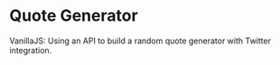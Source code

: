 # Quote Generator
  VanillaJS: Using an API to build a random quote generator with Twitter integration.
